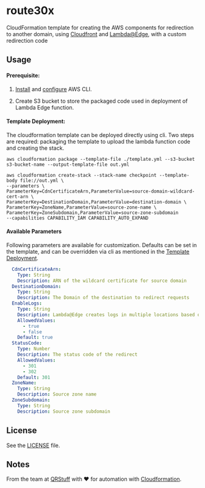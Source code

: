 # route30x

CloudFormation template for creating the AWS components for redirection to another domain, using [Cloudfront](https://aws.amazon.com/cloudfront/) and [Lambda@Edge](https://aws.amazon.com/lambda/edge/), with a custom redirection code


## Usage

#### Prerequisite:

1. [Install](https://docs.aws.amazon.com/cli/latest/userguide/getting-started-install.html) and [configure](https://docs.aws.amazon.com/cli/latest/userguide/cli-configure-files.html) AWS CLI.

2. Create S3 bucket to store the packaged code used in deployment of Lambda Edge function.

#### Template Deployment:

The cloudformation template can be deployed directly using cli. Two steps are required: packaging the template to upload the lambda function code and creating the stack.

```shell
aws cloudformation package --template-file ./template.yml --s3-bucket s3-bucket-name --output-template-file out.yml

aws cloudformation create-stack --stack-name checkpoint --template-body file://out.yml \
--parameters \
ParameterKey=CdnCertificateArn,ParameterValue=source-domain-wildcard-cert-arn \
ParameterKey=DestinationDomain,ParameterValue=destination-domain \
ParameterKey=ZoneName,ParameterValue=source-zone-name \
ParameterKey=ZoneSubdomain,ParameterValue=source-zone-subdomain
--capabilities CAPABILITY_IAM CAPABILITY_AUTO_EXPAND
```

#### Available Parameters

Following parameters are available for customization. Defaults can be set in the template, and can be overridden via cli as mentioned in the [Template Deployment](#Template-Deployment).

```yaml
  CdnCertificateArn:
    Type: String
    Description: ARN of the wildcard certificate for source domain
  DestinationDomain:
    Type: String
    Description: The Domain of the destination to redirect requests
  EnableLogs:
    Type: String
    Description: Lambda@Edge creates logs in multiple locations based on traffic. Switch to enable/disable logs
    AllowedValues:
      - true
      - false
    Default: true
  StatusCode:
    Type: Number
    Description: The status code of the redirect
    AllowedValues:
      - 301
      - 302
    Default: 301
  ZoneName:
    Type: String
    Description: Source zone name
  ZoneSubdomain:
    Type: String
    Description: Source zone subdomain
```


## License

See the [LICENSE](LICENSE) file.

## Notes

From the team at [QRStuff](https://qrstuff.com/) with ❤️ for automation with [Cloudformation](https://aws.amazon.com/cloudformation/).